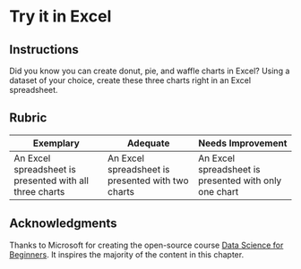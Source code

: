 # Try it in Excel

## Instructions

Did you know you can create donut, pie, and waffle charts in Excel? Using a dataset of your choice, create these three charts right in an Excel spreadsheet.

## Rubric

| Exemplary                                               | Adequate                                          | Needs Improvement                                      |
| ------------------------------------------------------- | ------------------------------------------------- | ------------------------------------------------------ |
| An Excel spreadsheet is presented with all three charts | An Excel spreadsheet is presented with two charts | An Excel spreadsheet is presented with only one chart |

## Acknowledgments

Thanks to Microsoft for creating the open-source course [Data Science for Beginners](https://github.com/microsoft/Data-Science-For-Beginners). It inspires the majority of the content in this chapter.